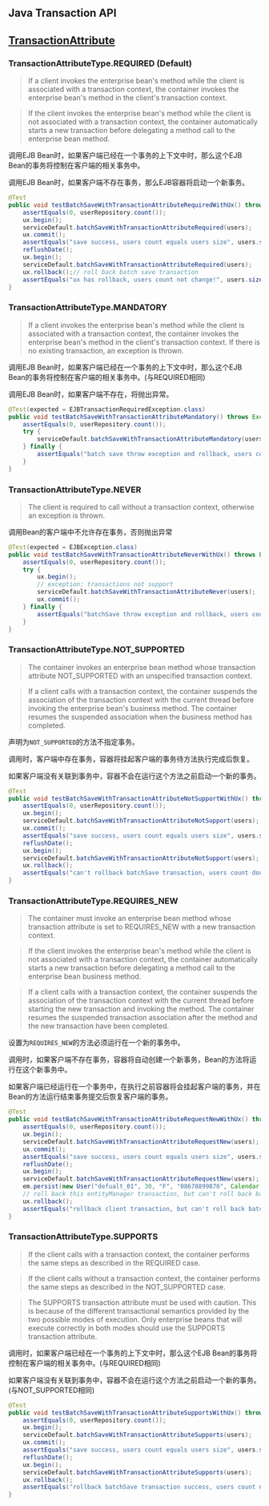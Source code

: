 ## Java Transaction API

## [TransactionAttribute](http://docs.oracle.com/javaee/7/api/javax/ejb/TransactionAttribute.html)

### TransactionAttributeType.REQUIRED (Default)
> If a client invokes the enterprise bean's method while the client is associated with a transaction context, the container invokes the enterprise bean's method in the client's transaction context.

> If the client invokes the enterprise bean's method while the client is not associated with a transaction context, the container automatically starts a new transaction before delegating a method call to the enterprise bean method.

调用EJB Bean时，如果客户端已经在一个事务的上下文中时，那么这个EJB Bean的事务将控制在客户端的相关事务中。

调用EJB Bean时，如果客户端不存在事务，那么EJB容器将启动一个新事务。
```java
@Test
public void testBatchSaveWithTransactionAttributeRequiredWithUx() throws Exception {
	assertEquals(0, userRepository.count());
	ux.begin();
	serviceDefault.batchSaveWithTransactionAttributeRequired(users);
	ux.commit();
	assertEquals("save success, users count equals users size", users.size(), userRepository.count());
	reflushDate();
	ux.begin();
	serviceDefault.batchSaveWithTransactionAttributeRequired(users);
	ux.rollback();// roll back batch save transaction
	assertEquals("ux has rollback, users count not change!", users.size(), userRepository.count());
}
```
### TransactionAttributeType.MANDATORY
> If a client invokes the enterprise bean's method while the client is associated with a transaction context, the container invokes the enterprise bean's method in the client's transaction context.
If there is no existing transaction, an exception is thrown.

调用EJB Bean时，如果客户端已经在一个事务的上下文中时，那么这个EJB Bean的事务将控制在客户端的相关事务中。(与REQUIRED相同)

调用EJB Bean时，如果客户端不存在，将抛出异常。
```java
@Test(expected = EJBTransactionRequiredException.class)
public void testBatchSaveWithTransactionAttributeMandatory() throws Exception {
	assertEquals(0, userRepository.count());
	try {
		serviceDefault.batchSaveWithTransactionAttributeMandatory(users);
	} finally {
		assertEquals("batch save throw exception and rollback, users count is 0", 0, userRepository.count());
	}
}
```
### TransactionAttributeType.NEVER
> The client is required to call without a transaction context, otherwise an exception is thrown.

调用Bean的客户端中不允许存在事务，否则抛出异常
```java
@Test(expected = EJBException.class)
public void testBatchSaveWithTransactionAttributeNeverWithUx() throws Exception {
	assertEquals(0, userRepository.count());
	try {
		ux.begin();
		// exception: transactions not support
		serviceDefault.batchSaveWithTransactionAttributeNever(users);
		ux.commit();
	} finally {
		assertEquals("batchSave throw exception and rollback, users count is 0", 0, userRepository.count());
	}
}
```	
### TransactionAttributeType.NOT_SUPPORTED
> The container invokes an enterprise bean method whose transaction attribute NOT_SUPPORTED with an unspecified transaction context.

> If a client calls with a transaction context, the container suspends the association of the transaction context with the current thread before invoking the enterprise bean's business method. The container resumes the suspended association when the business method has completed.

声明为`NOT_SUPPORTED`的方法不指定事务。

调用时，客户端中存在事务，容器将挂起客户端的事务待方法执行完成后恢复。

如果客户端没有关联到事务中，容器不会在运行这个方法之前启动一个新的事务。
```java
@Test
public void testBatchSaveWithTransactionAttributeNotSupportWithUx() throws Exception {
	assertEquals(0, userRepository.count());
	ux.begin();
	serviceDefault.batchSaveWithTransactionAttributeNotSupport(users);
	ux.commit();
	assertEquals("save success, users count equals users size", users.size(), userRepository.count());
	reflushDate();
	ux.begin();
	serviceDefault.batchSaveWithTransactionAttributeNotSupport(users);
	ux.rollback();
	assertEquals("can't rollback batchSave transaction, users count double than users size", users.size() * 2, userRepository.count());
}
```
### TransactionAttributeType.REQUIRES_NEW
> The container must invoke an enterprise bean method whose transaction attribute is set to REQUIRES_NEW with a new transaction context.

> If the client invokes the enterprise bean's method while the client is not associated with a transaction context, the container automatically starts a new transaction before delegating a method call to the enterprise bean business method.

> If a client calls with a transaction context, the container suspends the association of the transaction context with the current thread before starting the new transaction and invoking the method. The container resumes the suspended transaction association after the method and the new transaction have been completed.

设置为`REQUIRES_NEW`的方法必须运行在一个新的事务中。

调用时，如果客户端不存在事务，容器将自动创建一个新事务，Bean的方法将运行在这个新事务中。

如果客户端已经运行在一个事务中，在执行之前容器将会挂起客户端的事务，并在Bean的方法运行结束事务提交后恢复客户端的事务。
```java
@Test
public void testBatchSaveWithTransactionAttributeRequestNewWithUx() throws Exception {
	assertEquals(0, userRepository.count());
	ux.begin();
	serviceDefault.batchSaveWithTransactionAttributeRequestNew(users);
	ux.commit();
	assertEquals("save success, users count equals users size", users.size(), userRepository.count());
	reflushDate();
	ux.begin();
	serviceDefault.batchSaveWithTransactionAttributeRequestNew(users);
	em.persist(new User("defualt_01", 30, "F", "08678899876", Calendar.getInstance()));
	// roll back this entityManager transaction, but can't roll back batchSave transaction
	ux.rollback();
	assertEquals("rollback client transaction, but can't roll back batchSave transaction", users.size() * 2, userRepository.count());
}
```

### TransactionAttributeType.SUPPORTS
> If the client calls with a transaction context, the container performs the same steps as described in the REQUIRED case.

> If the client calls without a transaction context, the container performs the same steps as described in the NOT_SUPPORTED case.

> The SUPPORTS transaction attribute must be used with caution. This is because of the different transactional semantics provided by the two possible modes of execution. Only enterprise beans that will execute correctly in both modes should use the SUPPORTS transaction attribute.

调用时，如果客户端已经在一个事务的上下文中时，那么这个EJB Bean的事务将控制在客户端的相关事务中。(与REQUIRED相同)

如果客户端没有关联到事务中，容器不会在运行这个方法之前启动一个新的事务。(与NOT_SUPPORTED相同)
```java
@Test
public void testBatchSaveWithTransactionAttributeSupportsWithUx() throws Exception {
	assertEquals(0, userRepository.count());
	ux.begin();
	serviceDefault.batchSaveWithTransactionAttributeSupports(users);
	ux.commit();
	assertEquals("save success, users count equals users size", users.size(), userRepository.count());
	reflushDate();
	ux.begin();
	serviceDefault.batchSaveWithTransactionAttributeSupports(users);
	ux.rollback();
	assertEquals("rollback batchSave transaction success, users count not change", users.size(), userRepository.count());
}
```	